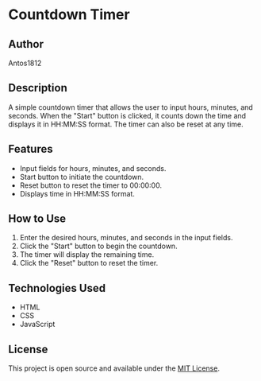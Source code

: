 # Countdown Timer

## Author
Antos1812

## Description
A simple countdown timer that allows the user to input hours, minutes, and seconds. When the "Start" button is clicked, it counts down the time and displays it in HH:MM:SS format. The timer can also be reset at any time.

## Features
- Input fields for hours, minutes, and seconds.
- Start button to initiate the countdown.
- Reset button to reset the timer to 00:00:00.
- Displays time in HH:MM:SS format.

## How to Use
1. Enter the desired hours, minutes, and seconds in the input fields.
2. Click the "Start" button to begin the countdown.
3. The timer will display the remaining time.
4. Click the "Reset" button to reset the timer.

## Technologies Used
- HTML
- CSS
- JavaScript

## License
This project is open source and available under the [MIT License](LICENSE).

